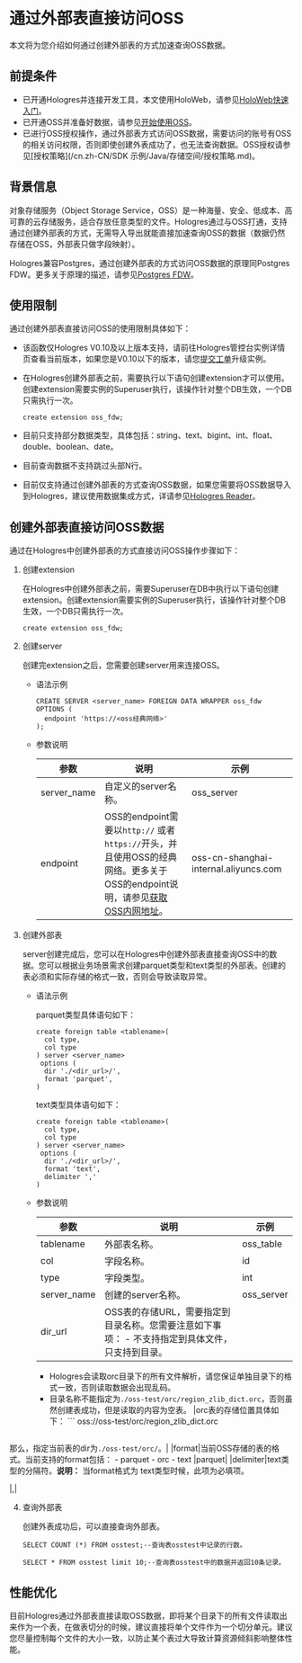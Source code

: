 # 通过外部表直接访问OSS

本文将为您介绍如何通过创建外部表的方式加速查询OSS数据。

## 前提条件

-   已开通Hologres并连接开发工具，本文使用HoloWeb，请参见[HoloWeb快速入门](/cn.zh-CN/快速入门/HoloWeb快速入门.md)。
-   已开通OSS并准备好数据，请参见[开始使用OSS](/cn.zh-CN/快速入门/开始使用OSS.md)。
-   已进行OSS授权操作，通过外部表方式访问OSS数据，需要访问的账号有OSS的相关访问权限，否则即使创建外表成功了，也无法查询数据。OSS授权请参见[授权策略](/cn.zh-CN/SDK 示例/Java/存储空间/授权策略.md)。

## 背景信息

对象存储服务（Object Storage Service，OSS）是一种海量、安全、低成本、高可靠的云存储服务，适合存放任意类型的文件。Hologres通过与OSS打通，支持通过创建外部表的方式，无需导入导出就能直接加速查询OSS的数据（数据仍然存储在OSS，外部表只做字段映射）。

Hologres兼容Postgres，通过创建外部表的方式访问OSS数据的原理同Postgres FDW。更多关于原理的描述，请参见[Postgres FDW](https://www.postgresql.org/docs/11/postgres-fdw.html)。

## 使用限制

通过创建外部表直接访问OSS的使用限制具体如下：

-   该函数仅Hologres V0.10及以上版本支持，请前往Hologres管控台实例详情页查看当前版本，如果您是V0.10以下的版本，请您[提交工单](https://selfservice.console.aliyun.com/ticket/createIndex?spm=5176.2020520129.console-base-top.dwork-order-1.29d546aee0gsiH)升级实例。
-   在Hologres创建外部表之前，需要执行以下语句创建extension才可以使用。创建extension需要实例的Superuser执行，该操作针对整个DB生效，一个DB只需执行一次。

    ```
    create extension oss_fdw;
    ```

-   目前只支持部分数据类型，具体包括：string、text、bigint、int、float、double、boolean、date。
-   目前查询数据不支持跳过头部N行。
-   目前仅支持通过创建外部表的方式查询OSS数据，如果您需要将OSS数据导入到Hologres，建议使用数据集成方式，详请参见[Hologres Reader]()。

## 创建外部表直接访问OSS数据

通过在Hologres中创建外部表的方式直接访问OSS操作步骤如下：

1.  创建extension

    在Hologres中创建外部表之前，需要Superuser在DB中执行以下语句创建extension。创建extension需要实例的Superuser执行，该操作针对整个DB生效，一个DB只需执行一次。

    ```
    create extension oss_fdw;
    ```

2.  创建server

    创建完extension之后，您需要创建server用来连接OSS。

    -   语法示例

        ```
        CREATE SERVER <server_name> FOREIGN DATA WRAPPER oss_fdw 
        OPTIONS (
          endpoint 'https://<oss经典网络>'
        );
        ```

    -   参数说明

        |参数|说明|示例|
        |--|--|--|
        |server\_name|自定义的server名称。|oss\_server|
        |endpoint|OSS的endpoint需要以`http://` 或者`https://`开头，并且使用OSS的经典网络。更多关于OSS的endpoint说明，请参见[获取OSS内网地址](/cn.zh-CN/开发指南/访问域名（Endpoint）/ECS实例通过OSS内网地址访问OSS资源.md)。|oss-cn-shanghai-internal.aliyuncs.com|

3.  创建外部表

    server创建完成后，您可以在Hologres中创建外部表直接查询OSS中的数据。您可以根据业务场景需求创建parquet类型和text类型的外部表。创建的表必须和实际存储的格式一致，否则会导致读取异常。

    -   语法示例

        parquet类型具体语句如下：

        ```
        create foreign table <tablename>(
          col type, 
          col type
        ) server <server_name>
         options (
          dir './<dir_url>/',
          format 'parquet', 
        )
        ```

        text类型具体语句如下：

        ```
        create foreign table <tablename>(
          col type, 
          col type
        ) server <server_name>
         options (
          dir './<dir_url>/',
          format 'text',
          delimiter ','
        )
        ```

    -   参数说明

        |参数|说明|示例|
        |--|--|--|
        |tablename|外部表名称。|oss\_table|
        |col|字段名称。|id|
        |type|字段类型。|int|
        |server\_name|创建的server名称。|oss\_server|
        |dir\_url|OSS表的存储URL，需要指定到目录名称。您需要注意如下事项：        -   不支持指定到具体文件，只支持到目录。
        -   Hologres会读取orc目录下的所有文件解析，请您保证单独目录下的格式一致，否则读取数据会出现乱码。
        -   目录名称不能指定为`./oss-test/orc/region_zlib_dict.orc`，否则虽然创建表成功，但是读取的内容为空表。
|orc表的存储位置具体如下：        ```
oss://oss-test/orc/region_zlib_dict.orc
        ```

那么，指定当前表的dir为`./oss-test/orc/`。|
        |format|当前OSS存储的表的格式。当前支持的format包括：        -   parquet
        -   orc
        -   text
|parquet|
        |delimiter|text类型的分隔符。**说明：** 当format格式为 text类型时候，此项为必填项。

|,|

4.  查询外部表

    创建外表成功后，可以直接查询外部表。

    ```
    SELECT COUNT (*) FROM osstest;--查询表osstest中记录的行数。
    
    SELECT * FROM osstest limit 10;--查询表osstest中的数据并返回10条记录。
    ```


## 性能优化

目前Hologres通过外部表直接读取OSS数据，即将某个目录下的所有文件读取出来作为一个表，在做表切分的时候，建议直接将单个文件作为一个切分单元。建议您尽量控制每个文件的大小一致，以防止某个表过大导致计算资源倾斜影响整体性能。

